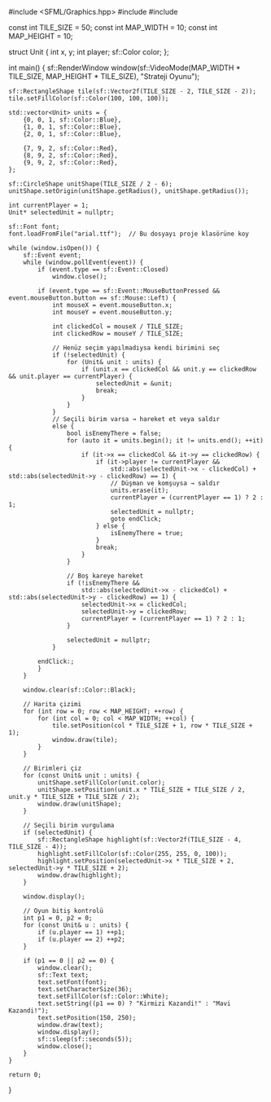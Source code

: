 #include <SFML/Graphics.hpp>
#include <vector>
#include <cmath>

const int TILE_SIZE = 50;
const int MAP_WIDTH = 10;
const int MAP_HEIGHT = 10;

struct Unit {
    int x, y;
    int player;
    sf::Color color;
};

int main() {
    sf::RenderWindow window(sf::VideoMode(MAP_WIDTH * TILE_SIZE, MAP_HEIGHT * TILE_SIZE), "Strateji Oyunu");

    sf::RectangleShape tile(sf::Vector2f(TILE_SIZE - 2, TILE_SIZE - 2));
    tile.setFillColor(sf::Color(100, 100, 100));

    std::vector<Unit> units = {
        {0, 0, 1, sf::Color::Blue},
        {1, 0, 1, sf::Color::Blue},
        {2, 0, 1, sf::Color::Blue},

        {7, 9, 2, sf::Color::Red},
        {8, 9, 2, sf::Color::Red},
        {9, 9, 2, sf::Color::Red},
    };

    sf::CircleShape unitShape(TILE_SIZE / 2 - 6);
    unitShape.setOrigin(unitShape.getRadius(), unitShape.getRadius());

    int currentPlayer = 1;
    Unit* selectedUnit = nullptr;

    sf::Font font;
    font.loadFromFile("arial.ttf");  // Bu dosyayı proje klasörüne koy

    while (window.isOpen()) {
        sf::Event event;
        while (window.pollEvent(event)) {
            if (event.type == sf::Event::Closed)
                window.close();

            if (event.type == sf::Event::MouseButtonPressed && event.mouseButton.button == sf::Mouse::Left) {
                int mouseX = event.mouseButton.x;
                int mouseY = event.mouseButton.y;

                int clickedCol = mouseX / TILE_SIZE;
                int clickedRow = mouseY / TILE_SIZE;

                // Henüz seçim yapılmadıysa kendi birimini seç
                if (!selectedUnit) {
                    for (Unit& unit : units) {
                        if (unit.x == clickedCol && unit.y == clickedRow && unit.player == currentPlayer) {
                            selectedUnit = &unit;
                            break;
                        }
                    }
                }
                // Seçili birim varsa → hareket et veya saldır
                else {
                    bool isEnemyThere = false;
                    for (auto it = units.begin(); it != units.end(); ++it) {
                        if (it->x == clickedCol && it->y == clickedRow) {
                            if (it->player != currentPlayer &&
                                std::abs(selectedUnit->x - clickedCol) + std::abs(selectedUnit->y - clickedRow) == 1) {
                                // Düşman ve komşuysa → saldır
                                units.erase(it);
                                currentPlayer = (currentPlayer == 1) ? 2 : 1;
                                selectedUnit = nullptr;
                                goto endClick;
                            } else {
                                isEnemyThere = true;
                            }
                            break;
                        }
                    }

                    // Boş kareye hareket
                    if (!isEnemyThere &&
                        std::abs(selectedUnit->x - clickedCol) + std::abs(selectedUnit->y - clickedRow) == 1) {
                        selectedUnit->x = clickedCol;
                        selectedUnit->y = clickedRow;
                        currentPlayer = (currentPlayer == 1) ? 2 : 1;
                    }

                    selectedUnit = nullptr;
                }

            endClick:;
            }
        }

        window.clear(sf::Color::Black);

        // Harita çizimi
        for (int row = 0; row < MAP_HEIGHT; ++row) {
            for (int col = 0; col < MAP_WIDTH; ++col) {
                tile.setPosition(col * TILE_SIZE + 1, row * TILE_SIZE + 1);
                window.draw(tile);
            }
        }

        // Birimleri çiz
        for (const Unit& unit : units) {
            unitShape.setFillColor(unit.color);
            unitShape.setPosition(unit.x * TILE_SIZE + TILE_SIZE / 2, unit.y * TILE_SIZE + TILE_SIZE / 2);
            window.draw(unitShape);
        }

        // Seçili birim vurgulama
        if (selectedUnit) {
            sf::RectangleShape highlight(sf::Vector2f(TILE_SIZE - 4, TILE_SIZE - 4));
            highlight.setFillColor(sf::Color(255, 255, 0, 100));
            highlight.setPosition(selectedUnit->x * TILE_SIZE + 2, selectedUnit->y * TILE_SIZE + 2);
            window.draw(highlight);
        }

        window.display();

        // Oyun bitiş kontrolü
        int p1 = 0, p2 = 0;
        for (const Unit& u : units) {
            if (u.player == 1) ++p1;
            if (u.player == 2) ++p2;
        }

        if (p1 == 0 || p2 == 0) {
            window.clear();
            sf::Text text;
            text.setFont(font);
            text.setCharacterSize(36);
            text.setFillColor(sf::Color::White);
            text.setString((p1 == 0) ? "Kirmizi Kazandi!" : "Mavi Kazandi!");
            text.setPosition(150, 250);
            window.draw(text);
            window.display();
            sf::sleep(sf::seconds(5));
            window.close();
        }
    }

    return 0;
}
